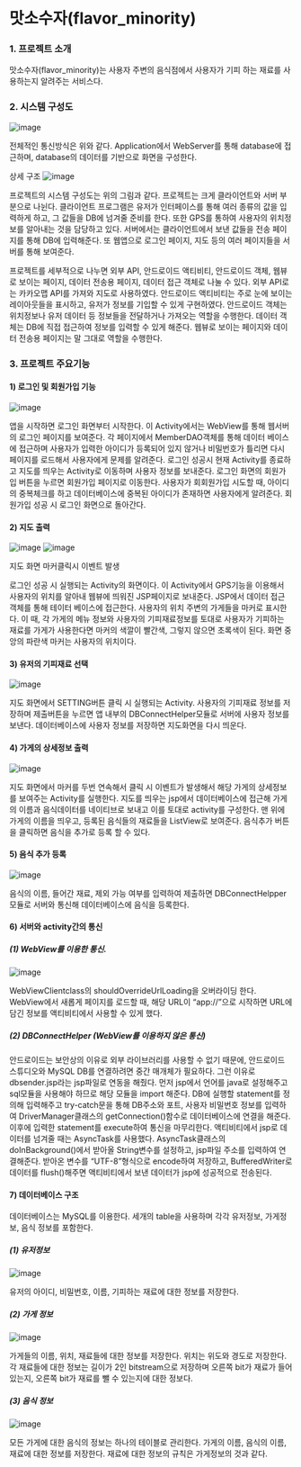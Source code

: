 # 맛소수자(flavor_minority)
 
### 1. 프로젝트 소개 
맛소수자(flavor_minority)는 사용자 주변의 음식점에서 사용자가 기피 하는 재료를 사용하는지 알려주는 서비스다.

### 2. 시스템 구성도
 ![image](https://github.com/pyh4456/flavor_minority/assets/62279820/0917e841-559b-4b8d-b24f-c6129ce6d0ce)
 
 전체적인 통신방식은 위와 같다. Application에서 WebServer를 통해 database에 접근하며, database의 데이터를 기반으로 화면을 구성한다.

상세 구조
![image](https://github.com/pyh4456/flavor_minority/assets/62279820/54ec5b4e-a869-4d79-be6d-1060b7141bb7)

프로젝트의 시스템 구성도는 위의 그림과 같다. 프로젝트는 크게 클라이언트와 서버 부분으로 나뉜다. 클라이언트 프로그램은 유저가 인터페이스를 통해 여러 종류의 값을 입력하게 하고, 그 값들을 DB에 넘겨줄 준비를 한다. 또한 GPS를 통하여 사용자의 위치정보를 알아내는 것을 담당하고 있다. 서버에서는 클라이언트에서 보낸 값들을 전송 페이지를 통해 DB에 입력해준다. 또 웹앱으로 로그인 페이지, 지도 등의 여러 페이지들을 서버를 통해 보여준다.

프로젝트를 세부적으로 나누면 외부 API, 안드로이드 액티비티, 안드로이드 객체, 웹뷰로 보이는 페이지, 데이터 전송용 페이지, 데이터 접근 객체로 나눌 수 있다. 외부 API로는 카카오맵 API를 가져와 지도로 사용하였다. 안드로이드 액티비티는 주로 눈에 보이는 레이아웃들을 표시하고, 유저가 정보를 기입할 수 있게 구현하였다. 안드로이드 객체는 위치정보나 유저 데이터 등 정보들을 전달하거나 가져오는 역할을 수행한다. 데이터 객체는 DB에 직접 접근하여 정보를 입력할 수 있게 해준다. 웹뷰로 보이는 페이지와 데이터 전송용 페이지는 말 그대로 역할을 수행한다.

### 3. 프로젝트 주요기능
#### 1) 로그인 및 회원가입 기능
![image](https://github.com/pyh4456/flavor_minority/assets/62279820/6a585c1d-7a3a-4883-9ce2-244643bc8222)

앱을 시작하면 로그인 화면부터 시작한다. 이 Activity에서는 WebView를 통해 웹서버의 로그인 페이지를 보여준다. 각 페이지에서 MemberDAO객체를 통해 데이터 베이스에 접근하며 사용자가 입력한 아이디가 등록되어 있지 않거나 비밀번호가 틀리면 다시 페이지를 로드해서 사용자에게 문제를 알려준다. 로그인 성공시 현재 Activity를 종료하고 지도를 띄우는 Activity로 이동하며 사용자 정보를 보내준다.
 로그인 화면의 회원가입 버튼을 누르면 회원가입 페이지로 이동한다. 사용자가 회회원가입 시도할 때, 아이디의 중복체크를 하고 데이터베이스에 중복된 아이디가 존재하면 사용자에게 알려준다. 회원가입 성공 시 로그인 화면으로 돌아간다.

#### 2) 지도 출력
![image](https://github.com/pyh4456/flavor_minority/assets/62279820/9a8205eb-2f04-46f4-b329-293a983f6e4d)
![image](https://github.com/pyh4456/flavor_minority/assets/62279820/6ce6ff33-5e13-4eda-af5e-f9c52200bc6c)

지도 화면            마커클릭시 이벤트 발생

로그인 성공 시 실행되는 Activity의 화면이다. 이 Activity에서 GPS기능을 이용해서 사용자의 위치를 알아내 웹뷰에 띄워진 JSP페이지로 보내준다. JSP에서 데이터 접근 객체를 통해 테이터 베이스에 접근한다. 사용자의 위치 주변의 가게들을 마커로 표시한다. 이 때, 각 가게의 메뉴 정보와 사용자의 기피재료정보를 토대로 사용자가 기피하는 재료를 가게가 사용한다면 마커의 색깔이 빨간색, 그렇지 않으면 초록색이 된다. 화면 중앙의 파란색 마커는 사용자의 위치이다.

#### 3) 유저의 기피재료 선택
![image](https://github.com/pyh4456/flavor_minority/assets/62279820/df978d49-7830-4677-9386-aa95119ed240)

지도 화면에서 SETTING버튼 클릭 시 실행되는 Activity. 사용자의 기피재료 정보를 저장하며 제출버튼을 누르면 앱 내부의 DBConnectHelper모듈로 서버에 사용자 정보를 보낸다. 데이터베이스에 사용자 정보를 저장하면 지도화면을 다시 띄운다.

#### 4) 가게의 상세정보 출력
![image](https://github.com/pyh4456/flavor_minority/assets/62279820/7e37f17e-b9e5-44af-ac36-dbc051e4a310)

지도 화면에서 마커를 두번 연속해서 클릭 시 이벤트가 발생해서 해당 가게의 상세정보를 보여주는 Activity를 실행한다. 지도를 띄우는 jsp에서 데이터베이스에 접근해 가게의 이름과 음식데이터를 네이티브로 보내고 이를 토대로 activity를 구성한다. 맨 위에 가게의 이름을 띄우고, 등록된 음식들의 재료들을 ListView로 보여준다. 음식추가 버튼을 클릭하면 음식을 추가로 등록 할 수 있다.

#### 5) 음식 추가 등록
![image](https://github.com/pyh4456/flavor_minority/assets/62279820/aa7efe03-0af3-4170-a0a1-971868cee365)

 음식의 이름, 들어간 재료, 제외 가능 여부를 입력하여 제출하면 DBConnectHelpper모듈로 서버와 통신해 데이터베이스에 음식을 등록한다.

#### 6) 서버와 activity간의 통신
##### (1) WebView를 이용한 통신.
![image](https://github.com/pyh4456/flavor_minority/assets/62279820/510ecda9-0b02-4751-87c3-482ee7564165)

WebViewClientclass의 shouldOverrideUrlLoading을 오버라이딩 한다. WebView에서 새롭게 페이지를 로드할 때, 해당 URL이 “app://”으로 시작하면 URL에 담긴 정보를 액티비티에서 사용할 수 있게 했다. 
##### (2) DBConnectHelper (WebView를 이용하지 않은 통신)
 안드로이드는 보안상의 이유로 외부 라이브러리를 사용할 수 없기 때문에, 안드로이드 스튜디오와 MySQL DB를 연결하려면 중간 매개체가 필요하다. 그런 이유로 dbsender.jsp라는 jsp파일로 연동을 해줬다. 먼저 jsp에서 언어를 java로 설정해주고 sql모듈을 사용해야 하므로 해당 모듈을 import 해준다. DB에 실행할 statement를 정의해 입력해주고 try-catch문을 통해 DB주소와 포트, 사용자 비밀번호 정보를 입력하여 DriverManager클래스의 getConnection()함수로 데이터베이스에 연결을 해준다. 이후에 입력한 statement를 execute하여 통신을 마무리한다. 
액티비티에서 jsp로 데이터를 넘겨줄 때는 AsyncTask를 사용했다. AsyncTask클래스의 doInBackground()에서 받아올 String변수를 설정하고, jsp파일 주소를 입력하여 연결해준다. 받아온 변수를 “UTF-8”형식으로 encode하여 저장하고, BufferedWriter로 데이터를 flush()해주면 액티비티에서 보낸 데이터가 jsp에 성공적으로 전송된다.

#### 7) 데이터베이스 구조
데이터베이스는 MySQL를 이용한다. 세개의 table을 사용하며 각각 유저정보, 가게정보, 음식 정보를 포함한다.
##### (1)	유저정보
![image](https://github.com/pyh4456/flavor_minority/assets/62279820/e0b4033c-f0a2-44d1-92ef-68b7c8c15678)

유저의 아이디, 비밀번호, 이름, 기피하는 재료에 대한 정보를 저장한다.

##### (2)	가게 정보
![image](https://github.com/pyh4456/flavor_minority/assets/62279820/1bfda5c3-6976-40f6-b83b-f55d7ae42745)

가게들의 이름, 위치, 재료들에 대한 정보를 저장한다. 위치는 위도와 경도로 저장한다. 각 재료들에 대한 정보는 길이가 2인 bitstream으로 저장하며 오른쪽 bit가 재료가 들어있는지, 오른쪽 bit가 재료를 뺄 수 있는지에 대한 정보다.
##### (3)	음식 정보
![image](https://github.com/pyh4456/flavor_minority/assets/62279820/0c0ac4be-1f37-4bb6-8cfb-f78dc1419ba3)
 
모든 가게에 대한 음식의 정보는 하나의 테이블로 관리한다. 가게의 이름, 음식의 이름, 재료에 대한 정보를 저장한다. 재료에 대한 정보의 규칙은 가게정보의 것과 같다.
